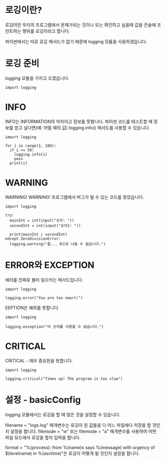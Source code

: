 # 로깅이란?
로깅이란 우리의 프로그램에서 문제가되는 것이나 또는 확인하고 싶을때 값을 콘솔에 프린트하는 행위를 로깅이라고 합니다.

파이썬에서는 따로 로깅 메서드가 없기 때문에 logging 모듈을 사용하겠습니다.

# 로깅 준비
logging 모듈을 가지고 오겠습니다.
```
import logging
```

# INFO
INFO는 INFORMATION의 약자이고 정보를 뜻합니다. 파이썬 코드를 테스트할 때 정보를 얻고 싶다면(예: 어떨 때의 값) logging.info() 메서드를 사용할 수 있습니다.

```
import logging

for i in range(1, 100):
  if i >= 50:
    logging.info(i)
    pass
  print(i)
```

# WARNING
WARNING! WARNING! 프로그램에서 버그가 될 수 있는 코드를 찾았습니다.

```
import logging

try:
  mainInt = int(input("숫자: "))
  secondInt = int(input("숫자2: "))

  print(mainInt / secondInt)
edcept ZeroDivisionError:
  logging.warning("흠... 0으로 나눌 수 없습니다.")
```

# ERROR와 EXCEPTION
에러를 진짜로 불러 일으키는 메서드입니다.

```
import logging

logging.error("You are too smart!")
```

EEPTION은 예외를 뜻합니다.

```
import logging

logging.exception("이 숫자를 사용할 수 없습니다.")
```

# CRITICAL
CRITICAL - 매우 중요한을 뜻합니다.

```
import logging

logging.critical("Times up! The program is too slow")
```

# 설정 - basicConfig
logging 모듈에서는 로깅을 할 때 많은 것을 설정할 수 있습니다.

filename = "logs.log" 매개변수는 로깅이 된 값들을 다 어느 파일에다 저장을 할 것인지 설정을 합니다. filemode = "w" 또는 filemode = "a" 매개변수를 사용하여 어떤 파일 모드에서 로깅을 할지 입력을 합니다.

format = "%(process): from %(name)s says %(message) with urgency of $(levelname) in %(asctime)"은 로깅이 어떻게 될 것인지 설정을 합니다.
